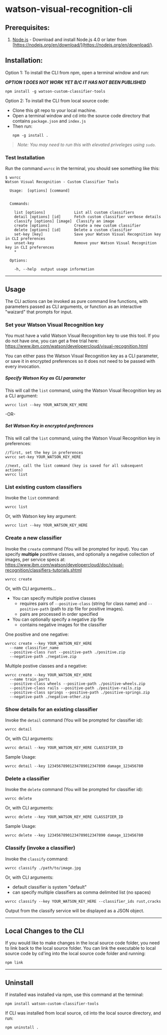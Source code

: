 # watson-visual-recognition-cli

## Prerequisites:

1. [Node.js](https://nodejs.org/en/download/) - Download and install Node.js 4.0 or later from [https://nodejs.org/en/download/](https://nodejs.org/en/download/).

## Installation:

Option 1: To install the CLI from npm, open a terminal window and run:

***OPTION 1 DOES NOT WORK YET B/C IT HAS NOT BEEN PUBLISHED***

```
npm install -g watson-custom-classifier-tools
```


Option 2: To install the CLI from local source code: 

* Clone this git repo to your local machine.
* Open a terminal window and cd into the source code directory that contains `package.json` and `index.js`  
* Then run:
  ```
  npm -g install .
  ```

> *Note: You may need to run this with elevated priveleges using `sudo`.*

### Test Installation

Run the command `wvrcc` in the terminal, you should see something like this:

```
$ wvrcc
Watson Visual Recognition - Custom Classifier Tools

  Usage:  [options] [command]


  Commands:

    list [options]             List all custom classifiers
    detail [options] [id]      Fetch custom classifier verbose details
    classify [options] [image]  Classify an image
    create [options]           Create a new custom classifier
    delete [options] [id]      Delete a custom classifier
    set-key [key]              Save your Watson Visual Recognition key in CLI preferences
    unset-key                  Remove your Watson Visual Recognition key in CLI preferences
    *

  Options:

    -h, --help  output usage information

```
-----------------

## Usage

The CLI actions can be invoked as pure command line functions, with parameters passed as CLI arguments, or function as an interactive "waizard" that prompts for input.

### Set your Watson Visual Recognition key

You must have a valid Watson Visual Recognition key to use this tool.  If you do not have one, you can get a free trial here: https://www.ibm.com/watson/developercloud/visual-recognition.html

You can either pass the Watson Visual Recognition key as a CLI parameter, or save it in encrypted preferences so it does not need to be passed with every invocation.

##### Specify Watson Key as CLI parameter
This will call the `list` command, using the Watson Visual Recognition key as a CLI argument:

```
wvrcc list --key YOUR_WATSON_KEY_HERE
```

-OR-

##### Set Watson Key in encrypted preferences
This will call the `list` command, using the Watson Visual Recognition key in preferences:

```
//first, set the key in preferences
wvrcc set-key YOUR_WATSON_KEY_HERE

//next, call the list command (key is saved for all subsequent actions) 
wvrcc list
```


### List existing custom classifiers

Invoke the `list` command:

```
wvrcc list
```

Or, with Watson key key argument:

```
wvrcc list --key YOUR_WATSON_KEY_HERE
```

### Create a new classifier

Invoke the `create` command (You will be prompted for input).  You can specify **multiple** postitive classes, and optionally a negative collection of images, per service specs at: https://www.ibm.com/watson/developercloud/doc/visual-recognition/classifiers-tutorials.shtml

```
wvrcc create
```

Or, with CLI arguments... 

* You can specify multiple postive classes
  * requires pairs of `--positive-class` (string for class name) and `--positive-path` (path to zip file for positive images).  
  * pairs are processed in order specified
* You can optionally specify a negative zip file 
  * contains negative images for the classifier

One positive and one negative:
```
wvrcc create --key YOUR_WATSON_KEY_HERE 
  --name classifier_name 
  --positive-class rust --positive-path ./positive.zip 
  --negative-path ./negative.zip
```

Multiple postive classes and a negative:
```
wvrcc create --key YOUR_WATSON_KEY_HERE 
  --name train_parts 
  --positive-class wheels --positive-path ./positive-wheels.zip
  --positive-class rails --positive-path ./positive-rails.zip 
  --positive-class springs --positive-path ./positive-springs.zip 
  --negative-path ./negative-other.zip

```


### Show details for an existing classifier

Invoke the `detail` command (You will be prompted for classifier id):

```
wvrcc detail
```

Or, with CLI arguments:

```
wvrcc detail --key YOUR_WATSON_KEY_HERE CLASSIFIER_ID
```

Sample Usage:
```
wvrcc detail --key 12345678901234789012347890 damage_123456780
```

### Delete a classifier

Invoke the `delete` command (You will be prompted for classifier id):

```
wvrcc delete
```

Or, with CLI arguments:

```
wvrcc delete --key YOUR_WATSON_KEY_HERE CLASSIFIER_ID
```

Sample Usage:
```
wvrcc delete --key 12345678901234789012347890 damage_123456780
```

### Classify (invoke a classifier)
Invoke the `classify` command:

```
wvrcc classify ./path/to/image.jpg
```

Or, with CLI arguments:

* default classifier is system "default"
* can specify multiple classifiers as comma delimited list (no spaces)

```
wvrcc classify --key YOUR_WATSON_KEY_HERE --classifier_ids rust,cracks
```

Output from the classify service will be displayed as a JSON object.




-----------------

## Local Changes to the CLI

If you would like to make changes in the local source code folder, you need to link back to the local source folder.   You can link the executable to local source code by cd'ing into the local source code folder and running:

```
npm link
```
-----------------

## Uninstall

If installed was installed via npm, use this command at the terminal:

```
npm install watson-custom-classifier-tools
```

If CLI was installed from local source, cd into the local source directory, and run:

```
npm uninstall .
```

